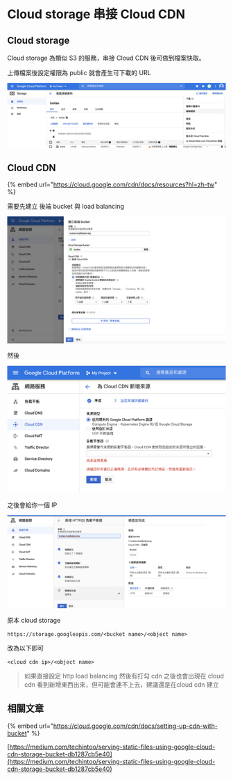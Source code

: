 # Cloud storage 串接 Cloud CDN

## Cloud storage

Cloud storage 為類似 S3 的服務，串接 Cloud CDN 後可做到檔案快取。

上傳檔案後設定權限為 public 就會產生可下載的 URL

![](../.gitbook/assets/jie-tu-20201117-xia-wu-5.32.40.png)



## Cloud CDN

{% embed url="https://cloud.google.com/cdn/docs/resources?hl=zh-tw" %}

需要先建立 後端 bucket 與 load balancing

![](../.gitbook/assets/jie-tu-20201117-xia-wu-5.03.37.png)

然後

![](../.gitbook/assets/jie-tu-20201117-xia-wu-5.03.44.png)

之後會給你一個 IP

![](../.gitbook/assets/jie-tu-20201117-xia-wu-5.05.26.png)

原本 cloud storage 

```text
https://storage.googleapis.com/<bucket name>/<object name>
```

改為以下即可

```text
<cloud cdn ip>/<object name>
```

> 如果直接設定 http load balancing 然後有打勾 cdn 之後也會出現在 cloud cdn 看到新增東西出來，但可能會連不上去，建議還是在cloud cdn 建立



## 相關文章

{% embed url="https://cloud.google.com/cdn/docs/setting-up-cdn-with-bucket" %}

[https://medium.com/techintoo/serving-static-files-using-google-cloud-cdn-storage-bucket-db1287cb5e40](https://medium.com/techintoo/serving-static-files-using-google-cloud-cdn-storage-bucket-db1287cb5e40)

